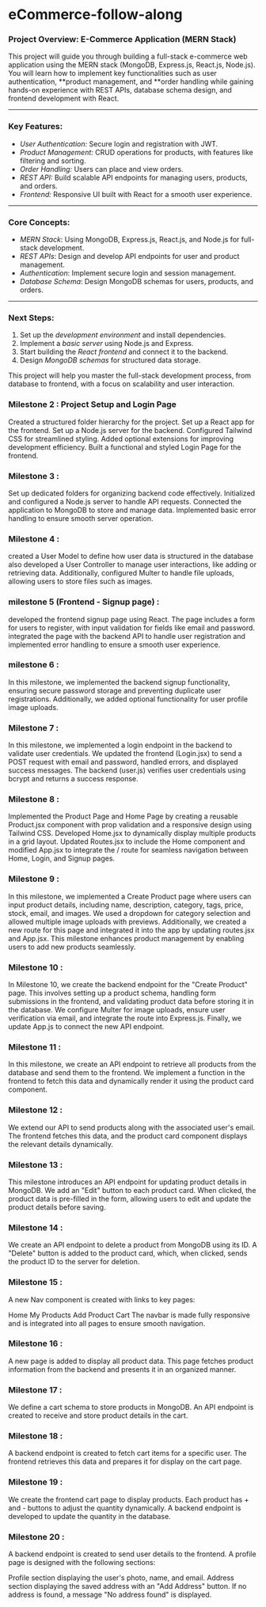 # eCommerce-follow-along
### Project Overview: E-Commerce Application (MERN Stack)

This project will guide you through building a full-stack e-commerce web application using the MERN stack (MongoDB, Express.js, React.js, Node.js). You will learn how to implement key functionalities such as user authentication, **product management, and **order handling while gaining hands-on experience with REST APIs, database schema design, and frontend development with React.

---

### Key Features:
- *User Authentication:* Secure login and registration with JWT.
- *Product Management:* CRUD operations for products, with features like filtering and sorting.
- *Order Handling:* Users can place and view orders.
- *REST API:* Build scalable API endpoints for managing users, products, and orders.
- *Frontend:* Responsive UI built with React for a smooth user experience.

---

### Core Concepts:
- *MERN Stack*: Using MongoDB, Express.js, React.js, and Node.js for full-stack development.
- *REST APIs*: Design and develop API endpoints for user and product management.
- *Authentication*: Implement secure login and session management.
- *Database Schema*: Design MongoDB schemas for users, products, and orders.

---

### Next Steps:
1. Set up the *development environment* and install dependencies.
2. Implement a *basic server* using Node.js and Express.
3. Start building the *React frontend* and connect it to the backend.
4. Design *MongoDB schemas* for structured data storage.

This project will help you master the full-stack development process, from database to frontend, with a focus on scalability and user interaction.



### Milestone 2 : Project Setup and Login Page
Created a structured folder hierarchy for the project.
Set up a React app for the frontend.
Set up a Node.js server for the backend.
Configured Tailwind CSS for streamlined styling.
Added optional extensions for improving development efficiency.
Built a functional and styled Login Page for the frontend.

### Milestone 3 :

Set up dedicated folders for organizing backend code effectively.
Initialized and configured a Node.js server to handle API requests.
Connected the application to MongoDB to store and manage data.
Implemented basic error handling to ensure smooth server operation.



### Milestone 4 :
 created a User Model to define how user data is structured in the database  also developed a User Controller to manage user interactions, like adding or retrieving data. Additionally, configured Multer to handle file uploads, allowing users to store files such as images.
 

### milestone 5 (Frontend - Signup page) :


developed the frontend signup page using React. The page includes a form for users to register, with input validation for fields like email and password.  integrated the page with the backend API to handle user registration and implemented error handling to ensure a smooth user experience.


### milestone 6 :


In this milestone, we implemented the backend signup functionality, ensuring secure password storage and preventing duplicate user registrations. Additionally, we added optional functionality for user profile image uploads.


### Milestone 7 :


In this milestone, we implemented a login endpoint in the backend to validate user credentials. We updated the frontend (Login.jsx) to send a POST request with email and password, handled errors, and displayed success messages. The backend (user.js) verifies user credentials using bcrypt and returns a success response.


### Milestone 8 :


 Implemented the Product Page and Home Page by creating a reusable Product.jsx component with prop validation and a responsive design using Tailwind CSS. Developed Home.jsx to dynamically display multiple products in a grid layout. Updated Routes.jsx to include the Home component and modified App.jsx to integrate the / route for seamless navigation between Home, Login, and Signup pages.


 ### Milestone 9 : 


 In this milestone, we implemented a Create Product page where users can input product details, including name, description, category, tags, price, stock, email, and images. We used a dropdown for category selection and allowed multiple image uploads with previews. Additionally, we created a new route for this page and integrated it into the app by updating routes.jsx and App.jsx. This milestone enhances product management by enabling users to add new products seamlessly. 


 ### Milestone 10 :


 In Milestone 10, we create the backend endpoint for the "Create Product" page. This involves setting up a product schema, handling form submissions in the frontend, and validating product data before storing it in the database. We configure Multer for image uploads, ensure user verification via email, and integrate the route into Express.js. Finally, we update App.js to connect the new API endpoint.


### Milestone 11 :


In this milestone, we create an API endpoint to retrieve all products from the database and send them to the frontend. We implement a function in the frontend to fetch this data and dynamically render it using the product card component.


### Milestone 12 :


We extend our API to send products along with the associated user's email. The frontend fetches this data, and the product card component displays the relevant details dynamically.


### Milestone 13 :


This milestone introduces an API endpoint for updating product details in MongoDB. We add an "Edit" button to each product card. When clicked, the product data is pre-filled in the form, allowing users to edit and update the product details before saving.


### Milestone 14 :


We create an API endpoint to delete a product from MongoDB using its ID. A "Delete" button is added to the product card, which, when clicked, sends the product ID to the server for deletion.


### Milestone 15 :


A new Nav component is created with links to key pages:

Home
My Products
Add Product
Cart
The navbar is made fully responsive and is integrated into all pages to ensure smooth navigation.


### Milestone 16 :


A new page is added to display all product data. This page fetches product information from the backend and presents it in an organized manner.


### Milestone 17 :


We define a cart schema to store products in MongoDB. An API endpoint is created to receive and store product details in the cart.


### Milestone 18 :


A backend endpoint is created to fetch cart items for a specific user. The frontend retrieves this data and prepares it for display on the cart page.


### Milestone 19 :


We create the frontend cart page to display products. Each product has + and - buttons to adjust the quantity dynamically. A backend endpoint is developed to update the quantity in the database.


### Milestone 20 :


A backend endpoint is created to send user details to the frontend. A profile page is designed with the following sections:

Profile section displaying the user's photo, name, and email.
Address section displaying the saved address with an "Add Address" button.
If no address is found, a message "No address found" is displayed.